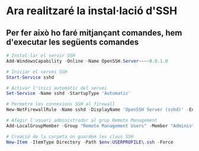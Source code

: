 # Ara realitzaré la instal·lació d'SSH
## Per fer això ho faré mitjançant comandes, hem d'executar les següents comandes
```powershell
# Instal·lar el servir SSH
Add-WindowsCapability -Online -Name OpenSSH.Server~~~~0.0.1.0

# Iniciar el servei SSH
Start-Service sshd

# Activar l'inici automàtic del servei
Set-Service -Name sshd -StartupType 'Automatic'

# Permetre les connexions SSH al firewall
New-NetFirewallRule -Name sshd -DisplayName 'OpenSSH Server (sshd)' -Enabled True -Direction Inbound -Protocol TCP -Action Allow -LocalPort 22

# Afegir l'usuari administrador al grup Remote Management
Add-LocalGroupMember -Group "Remote Management Users" -Member "Administrator"

# Creació de la carpeta on guardem les claus SSH
New-Item -ItemType Directory -Path $env:USERPROFILE\.ssh -Force
```
